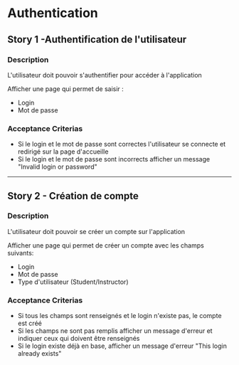 Authentication
====

## Story 1 -Authentification de l'utilisateur

### Description
L'utilisateur doit pouvoir s'authentifier pour accéder à l'application

Afficher une page qui permet de saisir :
* Login
* Mot de passe

### Acceptance Criterias
* Si le login et le mot de passe sont correctes l'utilisateur se connecte et redirigé sur la page d'accueille
* Si le login et le mot de passe sont incorrects afficher un message "Invalid login or password"

---

## Story 2 - Création de compte

### Description
L'utilisateur doit pouvoir se créer un compte sur l'application

Afficher une page qui permet de créer un compte avec les champs suivants:
* Login
* Mot de passe
* Type d'utilisateur (Student/Instructor)

### Acceptance Criterias
* Si tous les champs sont renseignés et le login n'existe pas, le compte est créé
* Si les champs ne sont pas remplis afficher un message d'erreur et indiquer ceux qui doivent être renseignés
* Si le login existe déjà en base, afficher un message d'erreur "This login already exists"


